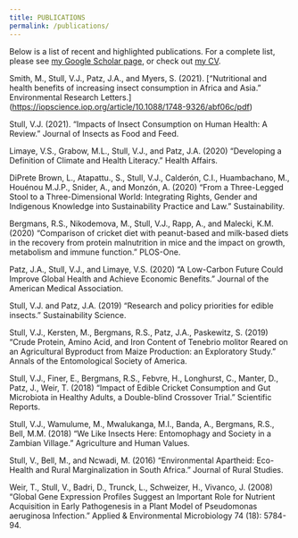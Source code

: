 ```yaml
---
title: PUBLICATIONS
permalink: /publications/
---
```



Below is a list of recent and highlighted publications. For a complete list, please see [my Google Scholar
page](https://scholar.google.com/citations?user=Kwg1_M0AAAAJ&hl=en), or check out [my CV](/assets/cv.pdf).
 
Smith, M., Stull, V.J., Patz, J.A., and Myers, S. (2021). [“Nutritional and health benefits of increasing insect consumption in Africa and Asia.” Environmental Research Letters.] (https://iopscience.iop.org/article/10.1088/1748-9326/abf06c/pdf)

Stull, V.J. (2021). “Impacts of Insect Consumption on Human Health: A Review.” Journal of Insects as Food and Feed. 

Limaye, V.S., Grabow, M.L., Stull, V.J., and Patz, J.A. (2020) “Developing a Definition of Climate and Health Literacy.” Health Affairs.

DiPrete Brown, L., Atapattu., S., Stull, V.J., Calderón, C.I., Huambachano, M., Houénou M.J.P., Snider, A., and Monzón, A. (2020) “From a Three-Legged Stool to a Three-Dimensional World: Integrating Rights, Gender and Indigenous Knowledge into Sustainability Practice and Law.” Sustainability. 

Bergmans, R.S., Nikodemova, M., Stull, V.J., Rapp, A., and Malecki, K.M. (2020) “Comparison of cricket diet with peanut-based and milk-based diets in the recovery from protein malnutrition in mice and the impact on growth, metabolism and immune function.” PLOS-One.

Patz, J.A., Stull, V.J., and Limaye, V.S. (2020) “A Low-Carbon Future Could Improve Global Health and Achieve Economic Benefits.” Journal of the American Medical Association. 

Stull, V.J. and Patz, J.A. (2019) “Research and policy priorities for edible insects.” Sustainability Science. 

Stull, V.J., Kersten, M., Bergmans, R.S., Patz, J.A., Paskewitz, S. (2019) “Crude Protein, Amino Acid, and Iron Content of Tenebrio molitor Reared on an Agricultural Byproduct from Maize Production: an Exploratory Study.” Annals of the Entomological Society of America.

Stull, V.J., Finer, E., Bergmans, R.S., Febvre, H., Longhurst, C., Manter, D., Patz, J., Weir, T.  (2018) “Impact of Edible Cricket Consumption and Gut Microbiota in Healthy Adults, a Double-blind Crossover Trial.”  Scientific Reports. 

Stull, V.J., Wamulume, M., Mwalukanga, M.I., Banda, A., Bergmans, R.S., Bell, M.M. (2018) “We Like Insects Here: Entomophagy and Society in a Zambian Village.” Agriculture and Human Values. 

Stull, V., Bell, M., and Ncwadi, M. (2016) “Environmental Apartheid: Eco-Health and Rural Marginalization in South Africa.” Journal of Rural Studies. 

Weir, T., Stull, V., Badri, D., Trunck, L., Schweizer, H., Vivanco, J. (2008) “Global Gene Expression Profiles Suggest an Important Role for Nutrient Acquisition in Early Pathogenesis in a Plant Model of Pseudomonas aeruginosa Infection.” Applied & Environmental Microbiology 74 (18): 5784-94.


